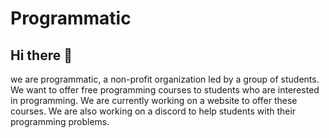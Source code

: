 # Programmatic

## Hi there 👋

we are programmatic, a non-profit organization led by a group of students. We want to offer free programming courses to students who are interested in programming. We are currently working on a website to offer these courses. We are also working on a discord to help students with their programming problems.
